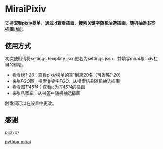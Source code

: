 MiraiPixiv
=====

支持**查看pixiv榜单**，**通过id查看插画**，**搜索关键字随机抽选插画**，**随机抽选书签插画**功能。

## 使用方式
初次使用请将settings.template.json更名为settings.json，并填写mirai与pixiv栏目的信息。

- 看看榜*1-20*：查看pixiv榜单的第1到第20名（可省略*1-20*）
- 来张*FGO*图：搜索关键字*FGO*，从搜索结果随机抽选插画
- 看看图*114514*：查看id为*114514*的插画
- 来张私家车：从书签中随机抽选插画

触发词可以在设置中更改。

## 感谢

[pixivpy](https://github.com/upbit/pixivpy)

[python-mirai](https://github.com/NatriumLab/python-mirai)